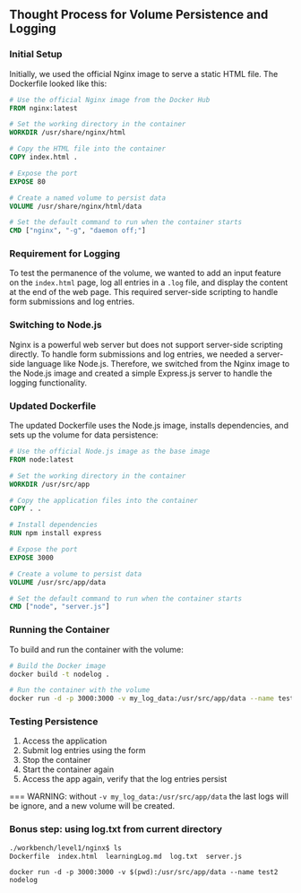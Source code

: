 ## Thought Process for Volume Persistence and Logging

### Initial Setup

Initially, we used the official Nginx image to serve a static HTML file. The Dockerfile looked like this:

```dockerfile
# Use the official Nginx image from the Docker Hub
FROM nginx:latest

# Set the working directory in the container
WORKDIR /usr/share/nginx/html

# Copy the HTML file into the container
COPY index.html .

# Expose the port
EXPOSE 80

# Create a named volume to persist data
VOLUME /usr/share/nginx/html/data

# Set the default command to run when the container starts
CMD ["nginx", "-g", "daemon off;"]
```

### Requirement for Logging

To test the permanence of the volume, we wanted to add an input feature on the `index.html` page, log all entries in a `.log` file, and display the content at the end of the web page. This required server-side scripting to handle form submissions and log entries.

### Switching to Node.js

Nginx is a powerful web server but does not support server-side scripting directly. To handle form submissions and log entries, we needed a server-side language like Node.js. Therefore, we switched from the Nginx image to the Node.js image and created a simple Express.js server to handle the logging functionality.

### Updated Dockerfile

The updated Dockerfile uses the Node.js image, installs dependencies, and sets up the volume for data persistence:

```dockerfile
# Use the official Node.js image as the base image
FROM node:latest

# Set the working directory in the container
WORKDIR /usr/src/app

# Copy the application files into the container
COPY . .

# Install dependencies
RUN npm install express

# Expose the port
EXPOSE 3000

# Create a volume to persist data
VOLUME /usr/src/app/data

# Set the default command to run when the container starts
CMD ["node", "server.js"]
```

### Running the Container

To build and run the container with the volume:

```bash
# Build the Docker image
docker build -t nodelog .

# Run the container with the volume
docker run -d -p 3000:3000 -v my_log_data:/usr/src/app/data --name test nodelog
```

### Testing Persistence

1. Access the application
2. Submit log entries using the form
3. Stop the container
4. Start the container again
5. Access the app again, verify that the log entries persist

=== WARNING: without `-v my_log_data:/usr/src/app/data` the last logs will be ignore, and a new volume will be created.

### Bonus step: using log.txt from current directory

```bash
./workbench/level1/nginx$ ls
Dockerfile  index.html  learningLog.md  log.txt  server.js
```

`docker run -d -p 3000:3000 -v $(pwd):/usr/src/app/data --name test2 nodelog`
